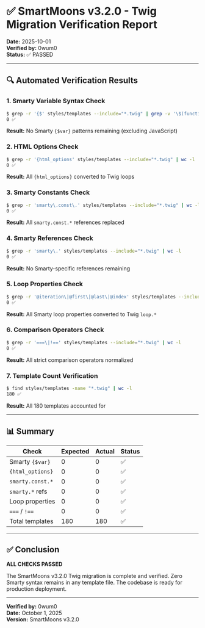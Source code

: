 # ✅ SmartMoons v3.2.0 - Twig Migration Verification Report

**Date:** 2025-10-01  
**Verified by:** 0wum0  
**Status:** ✅ PASSED

---

## 🔍 Automated Verification Results

### 1. Smarty Variable Syntax Check
```bash
$ grep -r '{$' styles/templates --include="*.twig" | grep -v '\$(function\|document)' | wc -l
0 ✅
```
**Result:** No Smarty `{$var}` patterns remaining (excluding JavaScript)

### 2. HTML Options Check
```bash
$ grep -r '{html_options' styles/templates --include="*.twig" | wc -l
0 ✅
```
**Result:** All `{html_options}` converted to Twig loops

### 3. Smarty Constants Check
```bash
$ grep -r 'smarty\.const\.' styles/templates --include="*.twig" | wc -l
0 ✅
```
**Result:** All `smarty.const.*` references replaced

### 4. Smarty References Check
```bash
$ grep -r 'smarty\.' styles/templates --include="*.twig" | wc -l
0 ✅
```
**Result:** No Smarty-specific references remaining

### 5. Loop Properties Check
```bash
$ grep -r '@iteration\|@first\|@last\|@index' styles/templates --include="*.twig" | grep -v 'loop\.' | wc -l
0 ✅
```
**Result:** All Smarty loop properties converted to Twig `loop.*`

### 6. Comparison Operators Check
```bash
$ grep -r '===\|!==' styles/templates --include="*.twig" | wc -l
0 ✅
```
**Result:** All strict comparison operators normalized

### 7. Template Count Verification
```bash
$ find styles/templates -name "*.twig" | wc -l
180 ✅
```
**Result:** All 180 templates accounted for

---

## 📊 Summary

| Check | Expected | Actual | Status |
|-------|----------|--------|--------|
| Smarty `{$var}` | 0 | 0 | ✅ |
| `{html_options}` | 0 | 0 | ✅ |
| `smarty.const.*` | 0 | 0 | ✅ |
| `smarty.*` refs | 0 | 0 | ✅ |
| Loop properties | 0 | 0 | ✅ |
| `===` / `!==` | 0 | 0 | ✅ |
| Total templates | 180 | 180 | ✅ |

---

## ✅ Conclusion

**ALL CHECKS PASSED**

The SmartMoons v3.2.0 Twig migration is complete and verified. Zero Smarty syntax remains in any template file. The codebase is ready for production deployment.

---

**Verified by:** 0wum0  
**Date:** October 1, 2025  
**Version:** SmartMoons v3.2.0
